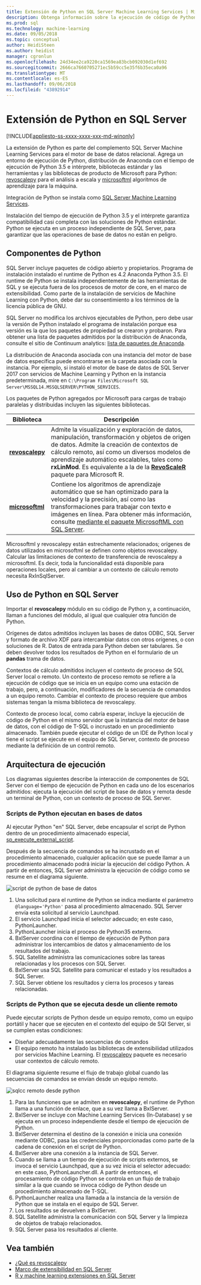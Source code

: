 ```yaml
---
title: Extensión de Python en SQL Server Machine Learning Services | Microsoft Docs
description: Obtenga información sobre la ejecución de código de Python y las bibliotecas de Python integradas en SQL Server.
ms.prod: sql
ms.technology: machine-learning
ms.date: 09/05/2018
ms.topic: conceptual
author: HeidiSteen
ms.author: heidist
manager: cgronlun
ms.openlocfilehash: 24d34ee2ca9220ca1569ea83bcb092030d1ef692
ms.sourcegitcommit: 2666ca7660705271ec5b59cc5e35f6b35eca0a96
ms.translationtype: MT
ms.contentlocale: es-ES
ms.lasthandoff: 09/06/2018
ms.locfileid: "43892914"
---
```

# <a name="python-extension-in-sql-server"></a>Extensión de Python en SQL Server
[!INCLUDE[appliesto-ss-xxxx-xxxx-xxx-md-winonly](../../includes/appliesto-ss-xxxx-xxxx-xxx-md-winonly.md)]

La extensión de Python es parte del complemento SQL Server Machine Learning Services para el motor de base de datos relacional. Agrega un entorno de ejecución de Python, distribución de Anaconda con el tiempo de ejecución de Python 3.5 e intérprete, bibliotecas estándar y las herramientas y las bibliotecas de producto de Microsoft para Python: [revoscalepy](../python/what-is-revoscalepy.md) para el análisis a escala y [microsoftml](../using-the-microsoftml-package.md) algoritmos de aprendizaje para la máquina. 

Integración de Python se instala como [SQL Server Machine Learning Services](../what-is-sql-server-machine-learning.md).

Instalación del tiempo de ejecución de Python 3.5 y el intérprete garantiza compatibilidad casi completa con las soluciones de Python estándar. Python se ejecuta en un proceso independiente de SQL Server, para garantizar que las operaciones de base de datos no están en peligro.

## <a name="python-components"></a>Componentes de Python

SQL Server incluye paquetes de código abierto y propietarios. Programa de instalación instalado el runtime de Python es 4.2 Anaconda Python 3.5. El runtime de Python se instala independientemente de las herramientas de SQL y se ejecuta fuera de los procesos de motor de core, en el marco de extensibilidad. Como parte de la instalación de servicios de Machine Learning con Python, debe dar su consentimiento a los términos de la licencia pública de GNU. 

SQL Server no modifica los archivos ejecutables de Python, pero debe usar la versión de Python instalado el programa de instalación porque esa versión es la que los paquetes de propiedad se crearon y probaron. Para obtener una lista de paquetes admitidos por la distribución de Anaconda, consulte el sitio de Continuum analytics: [lista de paquetes de Anaconda](https://docs.continuum.io/anaconda/pkg-docs).

La distribución de Anaconda asociada con una instancia del motor de base de datos específica puede encontrarse en la carpeta asociada con la instancia. Por ejemplo, si instaló el motor de base de datos de SQL Server 2017 con servicios de Machine Learning y Python en la instancia predeterminada, mire en `C:\Program Files\Microsoft SQL Server\MSSQL14.MSSQLSERVER\PYTHON_SERVICES`.

Los paquetes de Python agregados por Microsoft para cargas de trabajo paralelas y distribuidas incluyen las siguientes bibliotecas.

| Biblioteca | Descripción |
|---------|-------------|
| [**revoscalepy**](https://docs.microsoft.com/machine-learning-server/python-reference/revoscalepy/revoscalepy-package) | Admite la visualización y exploración de datos, manipulación, transformación y objetos de origen de datos. Admite la creación de contextos de cálculo remoto, así como un diversos modelos de aprendizaje automático escalables, tales como **rxLinMod**. Es equivalente a la de la [ **RevoScaleR** ](https://docs.microsoft.com/machine-learning-server/r-reference/revoscaler/revoscaler) paquete para Microsoft R. |
| [**microsoftml**](https://docs.microsoft.com/machine-learning-server/python-reference/microsoftml/microsoftml-package) | Contiene los algoritmos de aprendizaje automático que se han optimizado para la velocidad y la precisión, así como las transformaciones para trabajar con texto e imágenes en línea. Para obtener más información, consulte [mediante el paquete MicrosoftML con SQL Server](https://docs.microsoft.com/sql/advanced-analytics/using-the-microsoftml-package). |

Microsoftml y revoscalepy están estrechamente relacionados; orígenes de datos utilizados en microsoftml se definen como objetos revoscalepy. Calcular las limitaciones de contexto de transferencia de revoscalepy a microsoftml. Es decir, toda la funcionalidad está disponible para operaciones locales, pero al cambiar a un contexto de cálculo remoto necesita RxInSqlServer.

## <a name="using-python-in-sql-server"></a>Uso de Python en SQL Server

Importar el **revoscalepy** módulo en su código de Python y, a continuación, llaman a funciones del módulo, al igual que cualquier otra función de Python.

Orígenes de datos admitidos incluyen las bases de datos ODBC, SQL Server y formato de archivo XDF para intercambiar datos con otros orígenes, o con soluciones de R. Datos de entrada para Python deben ser tabulares. Se deben devolver todos los resultados de Python en el formulario de un **pandas** trama de datos.

Contextos de cálculo admitidos incluyen el contexto de proceso de SQL Server local o remoto. Un contexto de proceso remoto se refiere a la ejecución de código que se inicia en un equipo como una estación de trabajo, pero, a continuación, modificadores de la secuencia de comandos a un equipo remoto. Cambiar el contexto de proceso requiere que ambos sistemas tengan la misma biblioteca de revoscalepy.

Contexto de proceso local, como cabría esperar, incluye la ejecución de código de Python en el mismo servidor que la instancia del motor de base de datos, con el código de T-SQL o incrustado en un procedimiento almacenado. También puede ejecutar el código de un IDE de Python local y tiene el script se ejecute en el equipo de SQL Server, contexto de proceso mediante la definición de un control remoto.

## <a name="execution-architecture"></a>Arquitectura de ejecución

Los diagramas siguientes describe la interacción de componentes de SQL Server con el tiempo de ejecución de Python en cada uno de los escenarios admitidos: ejecuta la ejecución del script de base de datos y remota desde un terminal de Python, con un contexto de proceso de SQL Server.

### <a name="python-scripts-executed-in-database"></a>Scripts de Python ejecutan en bases de datos

Al ejecutar Python "en" SQL Server, debe encapsular el script de Python dentro de un procedimiento almacenado especial, [sp_execute_external_script](../../relational-databases/system-stored-procedures/sp-execute-external-script-transact-sql.md).

Después de la secuencia de comandos se ha incrustado en el procedimiento almacenado, cualquier aplicación que se puede llamar a un procedimiento almacenado podrá iniciar la ejecución del código Python.  A partir de entonces, SQL Server administra la ejecución de código como se resume en el diagrama siguiente.

![script de python de base de datos](../../advanced-analytics/python/media/script-in-db-python2.png)

1. Una solicitud para el runtime de Python se indica mediante el parámetro `@language='Python'` pasa al procedimiento almacenado. SQL Server envía esta solicitud al servicio Launchpad.
2. El servicio Launchpad inicia el selector adecuado; en este caso, PythonLauncher.
3. PythonLauncher inicia el proceso de Python35 externo.
4. BxlServer coordina con el tiempo de ejecución de Python para administrar los intercambios de datos y almacenamiento de los resultados del trabajo.
5. SQL Satellite administra las comunicaciones sobre las tareas relacionadas y los procesos con SQL Server.
6. BxlServer usa SQL Satellite para comunicar el estado y los resultados a SQL Server.
7. SQL Server obtiene los resultados y cierra los procesos y tareas relacionadas.

### <a name="python-scripts-executed-from-a-remote-client"></a>Scripts de Python que se ejecuta desde un cliente remoto

Puede ejecutar scripts de Python desde un equipo remoto, como un equipo portátil y hacer que se ejecuten en el contexto del equipo de SQl Server, si se cumplen estas condiciones:

+ Diseñar adecuadamente las secuencias de comandos
+ El equipo remoto ha instalado las bibliotecas de extensibilidad utilizados por servicios Machine Learning. El [revoscalepy](../python/what-is-revoscalepy.md) paquete es necesario usar contextos de cálculo remoto.

El diagrama siguiente resume el flujo de trabajo global cuando las secuencias de comandos se envían desde un equipo remoto.

![sqlcc remoto desde python](../../advanced-analytics/python/media/remote-sqlcc-from-python3.png)

1. Para las funciones que se admiten en **revoscalepy**, el runtime de Python llama a una función de enlace, que a su vez llama a BxlServer.
2. BxlServer se incluye con Machine Learning Services (In-Database) y se ejecuta en un proceso independiente desde el tiempo de ejecución de Python.
3. BxlServer determina el destino de la conexión e inicia una conexión mediante ODBC, pasa las credenciales proporcionadas como parte de la cadena de conexión en el script de Python.
4. BxlServer abre una conexión a la instancia de SQL Server.
5. Cuando se llama a un tiempo de ejecución de scripts externos, se invoca el servicio Launchpad, que a su vez inicia el selector adecuado: en este caso, PythonLauncher.dll. A partir de entonces, el procesamiento de código Python se controla en un flujo de trabajo similar a la que cuando se invoca código de Python desde un procedimiento almacenado de T-SQL.
6. PythonLauncher realiza una llamada a la instancia de la versión de Python que se instala en el equipo de SQL Server.
7. Los resultados se devuelven a BxlServer.
8. SQL Satellite administra la comunicación con SQL Server y la limpieza de objetos de trabajo relacionados.
9. SQL Server pasa los resultados al cliente.

## <a name="see-also"></a>Vea también

+ [¿Qué es revoscalepy](../python/what-is-revoscalepy.md) 
+ [Marco de extensibilidad en SQL Server](extensibility-framework.md)
+ [R y machine learning extensiones en SQL Server](extension-r.md)